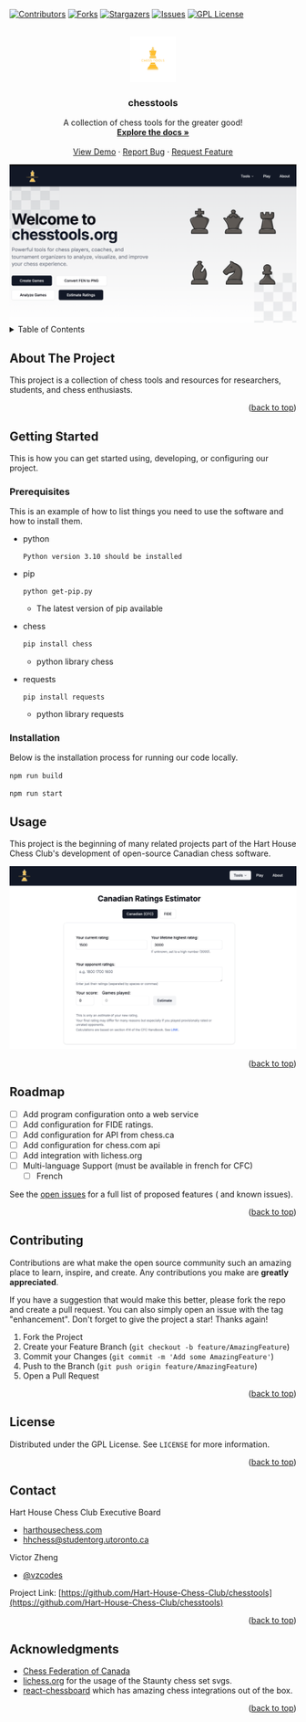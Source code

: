 <!-- Improved compatibility of back to top link: See: https://github.com/Hart-House-Chess-Club/chesstools/pull/73 -->
<a name="readme-top"></a>
<!--
*** Thanks for checking out the chesstools. If you have a suggestion
*** that would make this better, please fork the repo and create a pull request
*** or simply open an issue with the tag "enhancement".
*** Don't forget to give the project a star!
*** Thanks again! Now go create something AMAZING! :D
-->



<!-- PROJECT SHIELDS -->
<!--
*** I'm using markdown "reference style" links for readability.
*** Reference links are enclosed in brackets [ ] instead of parentheses ( ).
*** See the bottom of this document for the declaration of the reference variables
*** for contributors-url, forks-url, etc. This is an optional, concise syntax you may use.
*** https://www.markdownguide.org/basic-syntax/#reference-style-links
-->
[![Contributors][contributors-shield]][contributors-url]
[![Forks][forks-shield]][forks-url]
[![Stargazers][stars-shield]][stars-url]
[![Issues][issues-shield]][issues-url]
[![GPL License][license-shield]][license-url]

<!-- PROJECT LOGO -->
<br />
<div align="center">
  <a href="https://github.com/Hart-House-Chess-Club/chesstools">
    <img src="docs/chesstools.svg" alt="Logo" width="80" height="80">
  </a>

<h3 align="center">chesstools</h3>

  <p align="center">
    A collection of chess tools for the greater good!
    <br />
    <a href="https://github.com/Hart-House-Chess-Club/chesstools"><strong>Explore the docs »</strong></a>
    <br />
    <br />
    <a href="https://chesstools.org">View Demo</a>
    ·
    <a href="https://github.com/Hart-House-Chess-Club/chesstools/issues">Report Bug</a>
    ·
    <a href="https://github.com/Hart-House-Chess-Club/chesstools/issues">Request Feature</a>
  </p>
</div>

<!-- PROJECT SCREENSHOT -->
<div align="center">
  <a href="https://chesstools.org">
    <img src="docs/homepage.png" alt="Chesstools Homepage" width="800">
  </a>
</div>

<!-- TABLE OF CONTENTS -->
<details>
  <summary>Table of Contents</summary>
  <ol>
    <li>
      <a href="#about-the-project">About The Project</a>
      <ul>
        <li><a href="#built-with">Built With</a></li>
      </ul>
    </li>
    <li>
      <a href="#getting-started">Getting Started</a>
      <ul>
        <li><a href="#prerequisites">Prerequisites</a></li>
        <li><a href="#installation">Installation</a></li>
      </ul>
    </li>
    <li><a href="#usage">Usage</a></li>
    <li><a href="#roadmap">Roadmap</a></li>
    <li><a href="#contributing">Contributing</a></li>
    <li><a href="#license">License</a></li>
    <li><a href="#contact">Contact</a></li>
    <li><a href="#acknowledgments">Acknowledgments</a></li>
  </ol>
</details>



<!-- ABOUT THE PROJECT -->

## About The Project

<!-- ![Rating Calculator[chesstools]](src/chesstools/assets/CFC_ratings_over_time.png) -->


This project is a collection of chess tools and resources for researchers, students, and chess enthusiasts.

<p align="right">(<a href="#readme-top">back to top</a>)</p>

<!-- GETTING STARTED -->

## Getting Started

This is how you can get started using, developing, or configuring our project.

### Prerequisites

This is an example of how to list things you need to use the software and how to install them.

* python
  ```
  Python version 3.10 should be installed
  ```

* pip
  ```
  python get-pip.py
  ```
  - The latest version of pip available

* chess
  ```sh
  pip install chess
  ```
  - python library chess

* requests
  ```
  pip install requests
  ```
  - python library requests

<!-- ![Rating Calculator[chesstools]](src/ratings_calculator/assets/console_app_sample.png) -->


### Installation

Below is the installation process for running our code locally. 

`npm run build`

`npm run start`

<!-- USAGE EXAMPLES -->

## Usage

This project is the beginning of many related projects part of the Hart House Chess Club's development of open-source Canadian chess software.


<!-- PROJECT SCREENSHOT -->
<div align="center">
  <a href="https://chesstools.org">
    <img src="docs/estimator.png" alt="chesstools rating estimator" width="600">
  </a>
</div>

<p align="right">(<a href="#readme-top">back to top</a>)</p>



<!-- ROADMAP -->

## Roadmap

- [ ] Add program configuration onto a web service
- [ ] Add configuration for FIDE ratings. 
- [ ] Add configuration for API from chess.ca 
- [ ] Add configuration for chess.com api
- [ ] Add integration with lichess.org
- [ ] Multi-language Support (must be available in french for CFC)
    - [ ] French

See the [open issues](https://github.com/Hart-House-Chess-Club/chesstools/issues) for a full list of proposed features (
and known issues).

<p align="right">(<a href="#readme-top">back to top</a>)</p>


<!-- CONTRIBUTING -->

## Contributing

Contributions are what make the open source community such an amazing place to learn, inspire, and create. Any
contributions you make are **greatly appreciated**.

If you have a suggestion that would make this better, please fork the repo and create a pull request. You can also
simply open an issue with the tag "enhancement". Don't forget to give the project a star! Thanks again!

1. Fork the Project
2. Create your Feature Branch (`git checkout -b feature/AmazingFeature`)
3. Commit your Changes (`git commit -m 'Add some AmazingFeature'`)
4. Push to the Branch (`git push origin feature/AmazingFeature`)
5. Open a Pull Request

<p align="right">(<a href="#readme-top">back to top</a>)</p>



<!-- LICENSE -->

## License

Distributed under the GPL License. See `LICENSE` for more information.

<p align="right">(<a href="#readme-top">back to top</a>)</p>


<!-- CONTACT -->

## Contact

Hart House Chess Club Executive Board
- [harthousechess.com](https://harthousechess.com) 
- [hhchess@studentorg.utoronto.ca](mailto:hhchess@studentorg.utoronto.ca)

Victor Zheng 
- [@vzcodes](https://github.com/vzcodes)

Project Link: [https://github.com/Hart-House-Chess-Club/chesstools](https://github.com/Hart-House-Chess-Club/chesstools)

<p align="right">(<a href="#readme-top">back to top</a>)</p>


<!-- ACKNOWLEDGMENTS -->

## Acknowledgments

* [Chess Federation of Canada](https://chess.ca)
* [lichess.org](https://lichess.org) for the usage of the Staunty chess set svgs.
* [react-chessboard](https://github.com/Clariity/react-chessboard/) which has amazing chess integrations out of the box.

<p align="right">(<a href="#readme-top">back to top</a>)</p>




<!-- MARKDOWN LINKS & IMAGES -->
<!-- https://www.markdownguide.org/basic-syntax/#reference-style-links -->

[contributors-shield]: https://img.shields.io/github/contributors/Hart-House-Chess-Club/chesstools.svg?style=for-the-badge

[contributors-url]: https://github.com/Hart-House-Chess-Club/chesstools/graphs/contributors

[forks-shield]: https://img.shields.io/github/forks/Hart-House-Chess-Club/chesstools.svg?style=for-the-badge

[forks-url]: https://github.com/Hart-House-Chess-Club/chesstools/network/members

[stars-shield]: https://img.shields.io/github/stars/Hart-House-Chess-Club/chesstools.svg?style=for-the-badge

[stars-url]: https://github.com/Hart-House-Chess-Club/chesstools/stargazers

[issues-shield]: https://img.shields.io/github/issues/Hart-House-Chess-Club/chesstools.svg?style=for-the-badge

[issues-url]: https://github.com/Hart-House-Chess-Club/chesstools/issues

[license-shield]: https://img.shields.io/github/license/Hart-House-Chess-Club/chesstools.svg?style=for-the-badge

[license-url]: https://github.com/Hart-House-Chess-Club/chesstools/blob/master/LICENSE

[linkedin-shield]: https://img.shields.io/badge/-LinkedIn-black.svg?style=for-the-badge&logo=linkedin&colorB=555

[linkedin-url]: https://www.linkedin.com/company/Hart-House-Chess-Club/

[product-screenshot]: images/screenshot.png

